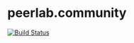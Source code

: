 # peerlab.community

[![Build Status](https://travis-ci.org/ashfurrow/peerlab.community.svg?branch=master)](https://travis-ci.org/ashfurrow/peerlab.community)
